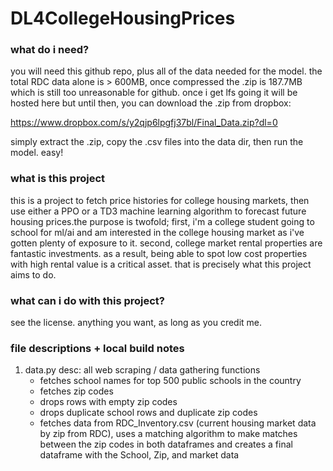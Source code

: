 # DL4CollegeHousingPrices

### what do i need?

you will need this github repo, plus all of the data needed for the model. the total RDC data alone is > 600MB, once compressed the .zip is 187.7MB which is still too unreasonable for github. once i get lfs going it will be hosted here but until then, you can download the .zip from dropbox:

https://www.dropbox.com/s/y2qjp6lpgfj37bl/Final_Data.zip?dl=0

simply extract the .zip, copy the .csv files into the data dir, then run the model. easy!

### what is this project

this is a project to fetch price histories for college housing markets, then use either a PPO or a TD3 machine learning algorithm to forecast future housing prices.the purpose is twofold; first, i'm a college student going to school for ml/ai and am interested in the college housing market as i've gotten plenty of exposure to it. second, college market rental properties are fantastic investments. as a result, being able to spot low cost properties with high rental value is a critical asset. that is precisely what this project aims to do.

### what can i do with this project?

see the license. anything you want, as long as you credit me.

### file descriptions + local build notes

1. data.py
  desc: all web scraping / data gathering functions
    - fetches school names for top 500 public schools in the country
    - fetches zip codes
    - drops rows with empty zip codes
    - drops duplicate school rows and duplicate zip codes
    - fetches data from RDC_Inventory.csv (current housing market data by zip from RDC), uses a matching algorithm to make matches between the zip codes in both dataframes and creates a final dataframe with the School, Zip, and market data
